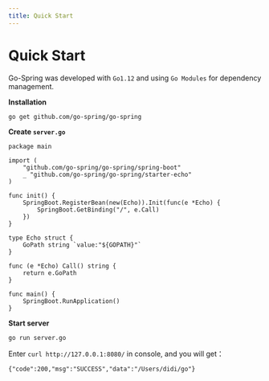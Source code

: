 ```yaml
---
title: Quick Start
---
```


# Quick Start

Go-Spring was developed with `Go1.12` and using `Go Modules` for dependency management.

**Installation**

```
go get github.com/go-spring/go-spring
```

**Create `server.go`**

```
package main

import (
	"github.com/go-spring/go-spring/spring-boot"
	_ "github.com/go-spring/go-spring/starter-echo"
)

func init() {
	SpringBoot.RegisterBean(new(Echo)).Init(func(e *Echo) {
		SpringBoot.GetBinding("/", e.Call)
	})
}

type Echo struct {
	GoPath string `value:"${GOPATH}"`
}

func (e *Echo) Call() string {
	return e.GoPath
}

func main() {
	SpringBoot.RunApplication()
}
```

**Start server**

```
go run server.go
```

Enter `curl http://127.0.0.1:8080/` in console, and you will get：

```
{"code":200,"msg":"SUCCESS","data":"/Users/didi/go"}
```